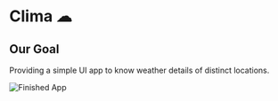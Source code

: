 # Clima ☁

## Our Goal
Providing a simple UI app to know weather details of distinct locations.

![Finished App](https://github.com/londonappbrewery/Images/blob/master/clima-demo.gif)

